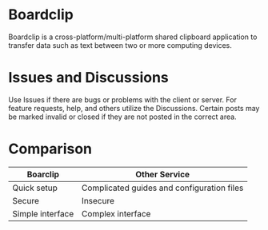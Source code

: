 # Boardclip

Boardclip is a cross-platform/multi-platform shared clipboard application to transfer data such as text between two or more computing devices.

# Issues and Discussions

Use Issues if there are bugs or problems with the client or server. For feature requests, help, and others utilize the Discussions. Certain posts may be marked invalid or closed if they are not posted in the correct area. 

# Comparison

| Boarclip | Other Service |
| --- | --- |
| Quick setup | Complicated guides and configuration files |
| Secure | Insecure |
| Simple interface | Complex interface |
